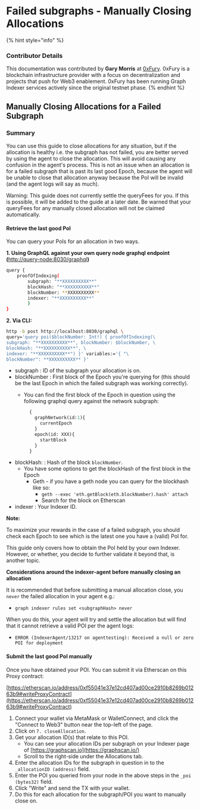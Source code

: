 # Failed subgraphs - Manually Closing Allocations

{% hint style="info" %}
### Contributor Details

This documentation was contributed by **Gary Morris** at [0xFury](https://www.0xfury.com/). 0xFury is a blockchain infrastructure provider with a focus on decentralization and projects that push for Web3 enablement. 0xFury has been running Graph Indexer services actively since the original testnet phase.
{% endhint %}

## Manually Closing Allocations for a Failed Subgraph

### Summary

You can use this guide to close allocations for any situation, but if the allocation is healthy i.e. the subgraph has not failed, you are better served by using the agent to close the allocation. This will avoid causing any confusion in the agent's process. This is not an issue when an allocation is for a failed subgraph that is past its last good Epoch, because the agent will be unable to close that allocation anyway because the PoI will be invalid (and the agent logs will say as much).

Warning: This guide does not currently settle the queryFees for you. If this is possible, it will be added to the guide at a later date. Be warned that your queryFees for any manually closed allocation will not be claimed automatically.

#### Retrieve the last good PoI

You can query your PoIs for an allocation in two ways.

**1. Using GraphQL against your own query node graphql endpoint (**[http://query-node:8030/graphql](http://query-node:8030/graphql)**)**

```bash
query {
    proofOfIndexing(
        subgraph: "**XXXXXXXXXX**"
        blockHash: "**XXXXXXXXXX**"
        blockNumber: **XXXXXXXXXX**
        indexer: "**XXXXXXXXXX**"
        )
}
```

**2. Via CLI:**

```bash
http -b post http://localhost:8030/graphql \
query='query poi($blockNumber: Int!) { proofOfIndexing(\
subgraph: "**XXXXXXXXXX**", blockNumber: $blockNumber, \
blockHash: "**XXXXXXXXXX**", \
indexer: "**XXXXXXXXXX**") }' variables:='{ "\
blockNumber": **XXXXXXXXXX** }'
```

* subgraph : ID of the subgraph your allocation is on.
* blockNumber : First block of the Epoch you're querying for (this should be the last Epoch in which the failed subgraph was working correctly).
  *   You can find the first block of the Epoch in question using the following graphql query against the network subgraph:

      ```graphql
        {
          graphNetwork(id:1){
            currentEpoch
          }
          epoch(id: XXX){
            startBlock
          }
        }
      ```
* blockHash: : Hash of the block `blockNumber`.
  * You have some options to get the blockHash of the first block in the Epoch
    * Geth - if you have a geth node you can query for the blockhash like so:
      * `geth --exec 'eth.getBlock(eth.blockNumber).hash' attach`
      * Search for the block on Etherscan
* indexer : Your Indexer ID.

**Note:**

To maximize your rewards in the case of a failed subgraph, you should check each Epoch to see which is the latest one you have a (valid) PoI for.

This guide only covers how to obtain the PoI held by your own Indexer. However, or whether, you decide to further validate it beyond that, is another topic.

**Considerations around the indexer-agent before manually closing an allocation**

It is recommended that before submitting a manual allocation close, you `never` the failed allocation in your agent e.g.:

* `graph indexer rules set <subgraphHash> never`

When you do this, your agent will try and settle the allocation but will find that it cannot retrieve a valid POI per the agent logs:

* `ERROR (IndexerAgent/13217 on agenttesting): Received a null or zero POI for deployment`

#### Submit the last good PoI manually

Once you have obtained your POI. You can submit it via Etherscan on this Proxy contract:

[https://etherscan.io/address/0xf55041e37e12cd407ad00ce2910b8269b01263b9#writeProxyContract](https://etherscan.io/address/0xf55041e37e12cd407ad00ce2910b8269b01263b9#writeProxyContract)

1. Connect your wallet via MetaMask or WalletConnect, and click the "Connect to Web3" button near the top-left of the page.
2. Click on `7. closeAllocation`.
3. Get your allocation ID(s) that relate to this POI.
   * You can see your allocation IDs per subgraph on your Indexer page of [https://graphscan.io](https://graphscan.io/)
   * Scroll to the right-side under the Allocations tab.
4. Enter the allocation IDs for the subgraph in question in to the `_allocationID (address)` field.
5. Enter the POI you queried from your node in the above steps in the `_poi (bytes32)` field.
6. Click "Write" and send the TX with your wallet.
7. Do this for each allocation for the subgraph/POI you want to manually close on.
